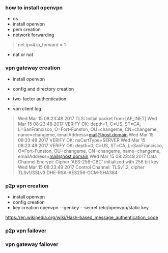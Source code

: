 ### how to install openvpn
- os
- install openvpn
- pem creation
- network forwarding
>net.ipv4.ip_forward = 1
- nat or not

### vpn gateway creation
- install openvpn
- config and directory creation
- two-factor authentication

- vpn client log
> Wed Mar 15 08:23:48 2017 TLS: Initial packet from [AF_INET]
Wed Mar 15 08:23:48 2017 VERIFY OK: depth=1, C=US, ST=CA, L=SanFrancisco, O=Fort-Funston, OU=changeme, CN=changeme, name=changeme, emailAddress=mail@host.domain
Wed Mar 15 08:23:48 2017 VERIFY OK: nsCertType=SERVER
Wed Mar 15 08:23:48 2017 VERIFY OK: depth=0, C=US, ST=CA, L=SanFrancisco, O=Fort-Funston, OU=changeme, CN=changeme, name=changeme, emailAddress=mail@host.domain
Wed Mar 15 08:23:49 2017 Data Channel Encrypt: Cipher 'AES-256-CBC' initialized with 256 bit key
Wed Mar 15 08:23:49 2017 Control Channel: TLSv1.2, cipher TLSv1/SSLv3 DHE-RSA-AES256-GCM-SHA384

### p2p vpn creation
- install openvpn
- config creation
- key creation
openvpn --genkey --secret /etc/openvpn/static.key

https://en.wikipedia.org/wiki/Hash-based_message_authentication_code

### p2p vpn failover

### vpn gateway failover
